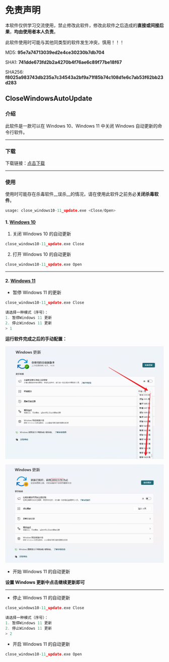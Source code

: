 # 免责声明

本软件仅供学习交流使用，禁止修改此软件，修改此软件之后造成的**直接或间接后果**，**均由使用者本人负责**。

此软件使用时可能与其他同类型的软件发生冲突，慎用！！！

MD5: __95e7a74713039ed2e4ce30230b7db704__

SHA1: __741dde673fd2b2a4270b4f76ae6c89f77be18f67__

SHA256: __f8025a983743db235a7c34543a2bf9a71f85b74c108d1e6c7ab53f62bb23d283__

## CloseWindowsAutoUpdate

### 介绍

此软件是一款可以在 Windows 10、Windows 11 中关闭 Windows 自动更新的命令行软件。

---

### 下载

下载链接：[点击下载](https://github.com/f3lze3/CloseWindowsAutoUpdate/releases/download/v0.1/close_windows10-11_update.exe)

---

### 使用

使用时可能存在杀毒软件__误杀__的情况，请在使用此软件之前务必**关闭杀毒软件**。

```python
usage: close_windows10-11_update.exe <Close/Open>
```

#### 1. <u>Windows 10</u>

1. 关闭 Windows 10 的自动更新

```python
close_windows10-11_update.exe Close
```

2. 打开 Windows 10 的自动更新

```python
close_windows10-11_update.exe Open
```

---

#### 2. <u>Windows 11</u>

- 暂停 Windows 11 的更新

```python
close_windows10-11_update.exe Close
```

```python
请选择一种模式（序号）：
1. 暂停Windows 11 更新
2. 停止Windows 11 更新
> 1
```

**运行软件完成之后的手动配置：**

![演示1](./img/演示.png)

![演示2](./img/演示2.png)

* 开始 Windows 11 的自动更新

**设置 Windows 更新中点击继续更新即可**

---

- 停止 Windows 11 的自动更新

```python
close_windows10-11_update.exe Close
```

```python
请选择一种模式（序号）：
1. 暂停Windows 11 更新
2. 停止Windows 11 更新
> 2
```

- 开启 Windows 11 的自动更新

```python
close_windows10-11_update.exe Open
```